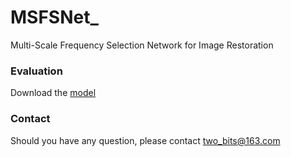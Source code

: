 # MSFSNet_
Multi-Scale Frequency Selection Network for Image Restoration


### Evaluation
Download the [model](https://drive.google.com/drive/folders/1qBC3mUoLoCuMyuiseYoZWzvyvImG98TW?usp=drive_link)


### Contact
Should you have any question, please contact two_bits@163.com

